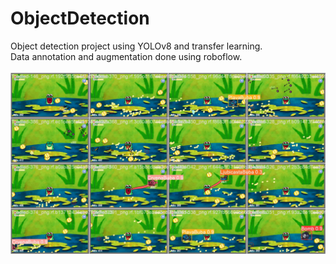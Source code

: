 # ObjectDetection
Object detection project using YOLOv8 and transfer learning.\
Data annotation and augmentation done using roboflow.\
\
![](POW.jpg)